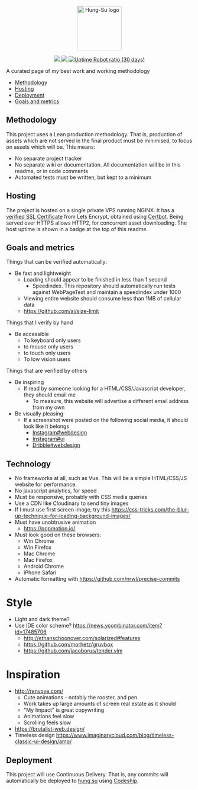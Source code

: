 <p align="center">
    <a href="http://hung.su/">
		<img src="https://raw.githubusercontent.com/hungsu/hung.su-2018/master/images/logo--black.png" alt="Hung-Su logo" title="Hung-Su" height="120" />
	</a>
</p>
<p align="center">
	<a href="https://app.codeship.com/projects/297107">
		<img src="https://app.codeship.com/projects/061b9b00-6499-0136-9075-32f9241b3bc4/status?branch=master">
	</a>
	<a href="https://twitter.com/HungSu">
		<img src="https://img.shields.io/twitter/follow/espadrine.svg?style=social&label=Follow">
	</a>
	<a href="https://app.codeship.com/projects/297107">
		<img alt="Uptime Robot ratio (30 days)" src="https://img.shields.io/uptimerobot/ratio/m780675982-18212a6f5dfd729a0884579a.svg">
	</a>
</p>
A curated page of my best work and working methodology

* [Methodology](#methodology)
* [Hosting](#hosting)
* [Deployment](#deployment)
* [Goals and metrics](#Goals-and-metrics)

## Methodology

This project uses a Lean production methodology. That is, production of assets which are not served in the final product must be minimised, to focus on assets which will be. This means:

* No separate project tracker
* No separate wiki or documentation. All documentation will be in this readme, or in code comments
* Automated tests must be written, but kept to a minimum

## Hosting
The project is hosted on a single private VPS running NGINX. It has a [verified SSL Certificate](https://www.ssllabs.com/ssltest/analyze.html?d=hung.su) from Lets Encrypt, obtained using [Certbot](https://certbot.eff.org/lets-encrypt/ubuntuxenial-nginx). Being served over HTTPS allows HTTP2, for concurrent asset downloading. The host uptime is shown in a badge at the top of this readme.

## Goals and metrics

Things that can be verified automatically:

* Be fast and lightweight
	* Loading should appear to be finished in less than 1 second
		* Speedindex. This repository should automatically run tests against WebPageTest and maintain a speedindex under 1000
	* Viewing entire website should consume less than 1MB of cellular data
	* https://github.com/ai/size-limit
	
Things that I verify by hand

* Be accessible
	* To keyboard only users
	* to mouse only users
	* to touch only users
	* To low vision users

Things that are verified by others

* Be inspiring
	* If read by someone looking for a HTML/CSS/Javascript developer, they should email me
		* To measure, this website will advertise a different email address from my own
* Be visually pleasing
	* If a screenshot were posted on the following social media, it should look like it belongs
		* [Instagram#webdesign](https://www.instagram.com/explore/tags/webdesign/)
		* [Instagram#ui](https://www.instagram.com/explore/tags/ui/)
		* [Dribble#webdesign](https://dribbble.com/shots/popular/web-design)

## Technology

* No frameworks at all, such as Vue. This will be a simple HTML/CSS/JS website for performance.
* No javascript analytics, for speed
* Must be responsive, probably with CSS media queries
* Use a CDN like Cloudinary to send tiny images
* If I must use first screen image, try this https://css-tricks.com/the-blur-up-technique-for-loading-background-images/
* Must have unobtrusive animation
	* https://popmotion.io/
* Must look good on these browsers:
	* Win Chrome
	* Win Firefox
	* Mac Chrome
	* Mac Firefox
	* Android Chrome
	* iPhone Safari
* Automatic formatting with https://github.com/nrwl/precise-commits

# Style
* Light and dark theme?
* Use IDE color scheme? https://news.ycombinator.com/item?id=17485706
	* http://ethanschoonover.com/solarized#features
	* https://github.com/morhetz/gruvbox
	* https://github.com/jacoborus/tender.vim

# Inspiration
* http://renvoye.com/
	+ Cute animations - notably the rooster, and pen
	+ Work takes up large amounts of screen real estate as it should
	+ "My Impact" is great copywriting
	- Animations feel slow
	- Scrolling feels slow
* https://brutalist-web.design/
* Timeless design https://www.imaginarycloud.com/blog/timeless-classic-ui-design/amp/


## Deployment
This project will use Continuous Delivery. That is, any commits will automatically be deployed to [hung.su](https://hung.su) using [Codeship](https://app.codeship.com/hungsu). 

